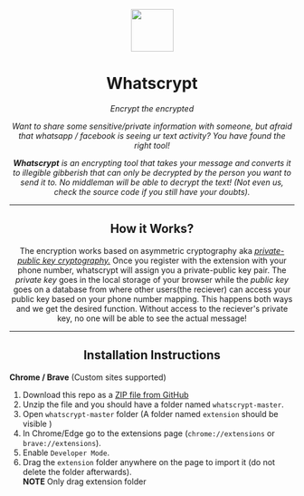 <p align="center">
  <img src="https://user-images.githubusercontent.com/59741135/159886607-54432562-65a3-435b-8d1a-58f8f91bda74.png" width="75" height="75"/>
</p>

<h1 align="center">Whatscrypt</h1>

<p align="center"><em>Encrypt the encrypted</em></p>

<em>
<p align="center">
Want to share some sensitive/private information with someone, but afraid that whatsapp / facebook is seeing ur text activity? You have found the right tool!
</p>

<p align="center">
<strong>Whatscrypt</strong> is an encrypting tool that takes your message and converts it to illegible
gibberish that can only be decrypted by the person you want to send it to. No middleman will be able to decrypt the text! (Not even us, check the source code if you still have your doubts).
</p>
</em>

<hr>
<h2 align="center">How it Works?</h2>
<p align="center">
The encryption works based on asymmetric cryptography aka <a href="https://en.wikipedia.org/wiki/Public-key_cryptography"><em>private-public key cryptography.</em></a>
Once you register with the extension with your phone number, whatscrypt will assign you a private-public key pair.
The <em>private key</em> goes in the local storage of your browser while the <em>public key </em> goes on a database from where other users(the reciever) can access your public key based on your phone number mapping.
This happens both ways and we get the desired function. Without access to the reciever's private key, no one will be able to see the actual message!
</p>
<hr>
<h2 align="center">Installation Instructions</h1>

**Chrome / Brave** (Custom sites supported)

1. Download this repo as a [ZIP file from GitHub](https://github.com/gg-dev-05/whatscrypt/archive/refs/heads/master.zip)
1. Unzip the file and you should have a folder named `whatscrypt-master`.
1. Open `whatscrypt-master` folder (A folder named `extension` should be visible )
1. In Chrome/Edge go to the extensions page (`chrome://extensions` or `brave://extensions`).
1. Enable `Developer Mode`.
1. Drag the `extension` folder anywhere on the page to import it (do not delete the folder afterwards).  
   **NOTE** Only drag extension folder
